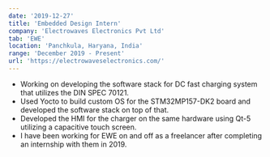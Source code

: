 ```yaml
---
date: '2019-12-27'
title: 'Embedded Design Intern'
company: 'Electrowaves Electronics Pvt Ltd'
tab: 'EWE'
location: 'Panchkula, Haryana, India'
range: 'December 2019 - Present'
url: 'https://electrowaveselectronics.com/'
---
```


- Working on developing the software stack for DC fast charging system that utilizes the DIN SPEC 70121.
- Used Yocto to build custom OS for the STM32MP157-DK2 board and developed the software stack on top of that.
- Developed the HMI for the charger on the same hardware using Qt-5 utilizing a capacitive touch screen.
- I have been working for EWE on and off as a freelancer after completing an internship with them in 2019.
